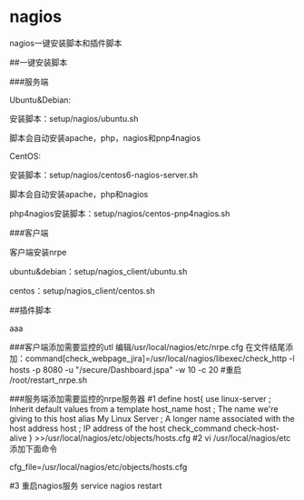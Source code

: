 # nagios
nagios一键安装脚本和插件脚本

##一键安装脚本

###服务端

Ubuntu&Debian:

安装脚本：setup/nagios/ubuntu.sh

脚本会自动安装apache，php，nagios和pnp4nagios

CentOS:

安装脚本：setup/nagios/centos6-nagios-server.sh

脚本会自动安装apache，php和nagios

php4nagios安装脚本：setup/nagios/centos-pnp4nagios.sh

###客户端

客户端安装nrpe

ubuntu&debian：setup/nagios_client/ubuntu.sh

centos：setup/nagios_client/centos.sh

##插件脚本

aaa

###客户端添加需要监控的utl
编辑/usr/local/nagios/etc/nrpe.cfg 在文件结尾添加：command[check_webpage_jira]=/usr/local/nagios/libexec/check_http -l hosts -p 8080 -u "/secure/Dashboard.jspa" -w 10 -c 20
#重启
/root/restart_nrpe.sh  

###服务端添加需要监控的nrpe服务器
#1
define host{
        use             linux-server    ; Inherit default values from a template
        host_name       host    ; The name we're giving to this host
        alias           My Linux Server ; A longer name associated with the host
        address         host    ; IP address of the host
        check_command   check-host-alive
        }
        >>/usr/local/nagios/etc/objects/hosts.cfg
#2 vi /usr/local/nagios/etc 添加下面命令

cfg_file=/usr/local/nagios/etc/objects/hosts.cfg

#3 重启nagios服务
 service nagios restart